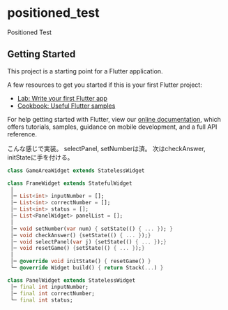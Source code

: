 # positioned_test

Positioned Test

## Getting Started

This project is a starting point for a Flutter application.

A few resources to get you started if this is your first Flutter project:

- [Lab: Write your first Flutter app](https://flutter.dev/docs/get-started/codelab)
- [Cookbook: Useful Flutter samples](https://flutter.dev/docs/cookbook)

For help getting started with Flutter, view our
[online documentation](https://flutter.dev/docs), which offers tutorials,
samples, guidance on mobile development, and a full API reference.


こんな感じで実装。
selectPanel, setNumberは済。
次はcheckAnswer, initStateに手を付ける。

``` lib/panel.dart
class GameAreaWidget extends StatelessWidget

class FrameWidget extends StatefulWidget
 │
 │─ List<int> inputNumber = [];
 │─ List<int> correctNumber = [];
 │─ List<int> status = [];
 │─ List<PanelWidget> panelList = [];
 │
 │─ void setNumber(var num) { setState(() { ... }); }
 │─ void checkAnswer() {setState(() { ... });}
 │─ void selectPanel(var j) {setState(() { ... });}
 │─ void resetGame() {setState(() { ... });}
 │
 │─ @override void initState() { resetGame() }
 └─ @override Widget build() { return Stack(...) }

class PanelWidget extends StatelessWidget
 │─ final int inputNumber;
 │─ final int correctNumber;
 └─ final int status;

```

